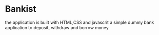 # Bankist
the application is built with HTML,CSS and javascrit
a simple dummy bank application to deposit, withdraw and borrow money
